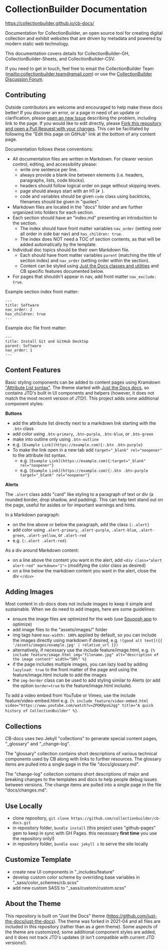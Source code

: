# CollectionBuilder Documentation

<https://collectionbuilder.github.io/cb-docs/>

Documentation for CollectionBuilder, an open source tool for creating digital collection and exhibit websites that are driven by metadata and powered by modern static web technology.

This documentation covers details for CollectionBuilder-GH, CollectionBuilder-Sheets, and CollectionBuilder-CSV.

If you need to get in touch, feel free to email the CollectionBuilder Team (<mailto:collectionbuilder.team@gmail.com>) or use the [CollectionBuilder Discussion Forum](https://github.com/orgs/CollectionBuilder/discussions).

## Contributing 

Outside contributors are welcome and encouraged to help make these docs better!
If you discover an error, or a page in need of an update or clarification, please [open an new Issue](https://github.com/CollectionBuilder/cb-docs/issues) describing the problem, including link to the page.
If you would like to edit directly, please [Fork this repository and open a Pull Request with your changes](https://guides.github.com/activities/forking/). 
This can be facilitated by following the "Edit this page on GitHub" link at the bottom of any content page.

Documentation follows these conventions:

- All documentation files are written in Markdown. For clearer version control, editing, and accessibility please:
    - write one sentence per line.
    - always provide a blank line between elements (i.e. headers, paragraphs, lists, code blocks).
    - headers should follow logical order on page without skipping levels.
    - page should always start with an H1 (`# `).
    - code and variables should be given `code` class using backticks, filenames should be given in "quotes".
- Markdown files are located in the "docs" folder and are further organized into folders for each section.
- Each section should have an "index.md" presenting an introduction to the section. 
    - The index should have front matter variables `nav_order` (setting over all order in side bar nav) and `has_children: true`. 
    - The index does NOT need a TOC of section contents, as that will be added automatically by the template.
- Individual doc topics should be their own Markdown file. 
    - Each should have front matter variables `parent` (matching the title of section index) and `nav_order` (setting order within the section). 
    - Content can be styled using [Just the Docs classes and utilities](https://just-the-docs.github.io/just-the-docs/) and CB specific features documented below.
- For pages that shouldn't appear in nav, add front matter `nav_exclude: true`.

Example section index front matter:

```
---
title: Software
nav_order: 2
has_children: true
---
```

Example doc file front matter: 

```
---
title: Install Git and GitHub Desktop
parent: Software
nav_order: 1
---
```

## Content Features

Basic styling components can be added to content pages using Kramdown ["Attribute List syntax"](https://kramdown.gettalong.org/syntax.html#attribute-list-definitions).
The theme started with [Just the Docs docs](https://just-the-docs.github.io/just-the-docs/docs/ui-components), so contains JTD's built in UI components and helpers (however, it does not match the most recent version of JTD!).
This project adds some additional component styles:

**Buttons**

- add the attribute list directly next to a markdown link starting with the `.btn` class
- add color using `.btn-primary`, `.btn-purple`, `.btn-blue`, or `.btn-green` 
- make into outline only using `.btn-outline`
- e.g. `[Example Link](https://example.com){:.btn .btn-purple}`
- To make the link open in a new tab add `target="_blank" rel="noopener"` to the attribute list syntax.
    - e.g. `[Example Link](https://example.com){:target="_blank" rel="noopener"}`
    - e.g. `[Example Link](https://example.com){:.btn .btn-purple target="_blank" rel="noopener"}`

**Alerts**

The `.alert` class adds "card" like styling to a paragraph of text or div (a rounded border, drop shadow, and padding).
This can help text stand out on the page, useful for asides or for important warnings and hints.

In a Markdown paragraph: 

- on the line above *or* below the paragraph, add the class `{:.alert}`
- add color using `.alert-primary`, `.alert-purple`, `.alert-blue`, `.alert-green`, `.alert-yellow`, or `.alert-red`
- e.g. `{:.alert .alert-red}`

As a div around Markdown content:

- on a line above the content you want in the alert, add `<div class="alert alert-red" markdown="1">` (modifying the color class as desired)
- on a line below the markdown content you want in the alert, close the div `</div>`

## Adding Images 

Most content in cb-docs does not include images to keep it simple and sustainable. 
When we do need to add images, here are some guidelines: 

- ensure the image files are optimized for the web (use [Squoosh app](https://squoosh.app/) to optimize)
- add image files to the "assets/images/" folder
- img tags have `max-width: 100%` applied by default, so you can include the images directly using markdown if desired, e.g. `![good alt text]({{ '/assets/images/example.jpg' | relative_url }})`
- alternatively, if necessary use the include feature/image.html, e.g. `{% include feature/image.html img="filename.jpg" alt="description of the image content" width="50%" %}`
- if the page includes multiple images, you can lazy load by adding `lazyload: true` to the front matter of the page and using the feature/image.html include to add the images
- the `img-border` class can be used to add styling similar to Alerts (or add the option `border=true` to the feature/image.html include).

To add a video embed from YouTube or Vimeo, use the include feature/video-embed.html e.g. `{% include feature/video-embed.html video="https://www.youtube.com/watch?v=ZPOKRpxGJqg" title="A quick history of CollectionBuilder" %}`.

## Collections

CB-docs uses two Jekyll "collections" to generate special content pages, "_glossary" and "_change-log". 

The "glossary" collection contains short descriptions of various technical components used by CB along with links to further resources. 
The glossary items are pulled into a single page in the file "docs/glossary.md".

The "change-log" collection contains short descriptions of major and breaking changes to the templates and docs to help people debug issues between versions. 
The change items are pulled into a single page in the file "docs/changes.md".

## Use Locally

- clone repository, `git clone https://github.com/collectionbuilder/cb-docs.git`
- in repository folder, `bundle install` (this project uses "github-pages" gem to keep in sync with GH Pages. this necessary **first time** you use the repository only!)
- in repository folder, `bundle exec jekyll s` to serve the site locally

## Customize Template

- create new UI components in "_includes/feature"
- develop custom color scheme by overriding base variables in "_sass/color_schemes/cb.scss"
- add new custom SASS to "_sass/custom/custom.scss"

## About the Theme

This repository is built on "Just the Docs" theme (<https://github.com/just-the-docs/just-the-docs>).
The theme was forked in 2021-04 and all files are included in this repository (rather than as a gem theme). 
Some aspects of the theme are customized, some additional component styles are added, and it does not track JTD's updates (it isn't compatible with current JTD versions!).
